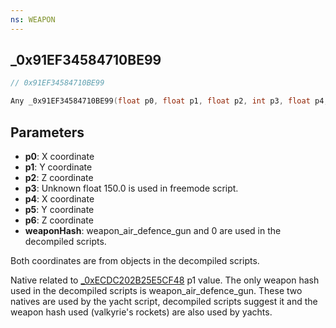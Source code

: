```yaml
---
ns: WEAPON
---
```

## _0x91EF34584710BE99

```c
// 0x91EF34584710BE99

Any _0x91EF34584710BE99(float p0, float p1, float p2, int p3, float p4, float p5, float p6, Hash weaponHash);
```


## Parameters
* **p0**: X coordinate
* **p1**: Y coordinate
* **p2**: Z coordinate
* **p3**: Unknown float 150.0 is used in freemode script.
* **p4**: X coordinate
* **p5**: Y coordinate
* **p6**: Z coordinate
* **weaponHash**: weapon_air_defence_gun and 0 are used in the decompiled scripts.

Both coordinates are from objects in the decompiled scripts.

Native related to [_0xECDC202B25E5CF48](#_0xECDC202B25E5CF48) p1 value. The only weapon hash used in the decompiled scripts is weapon_air_defence_gun. These two natives are used by the yacht script, decompiled scripts suggest it and the weapon hash used (valkyrie's rockets) are also used by yachts.
